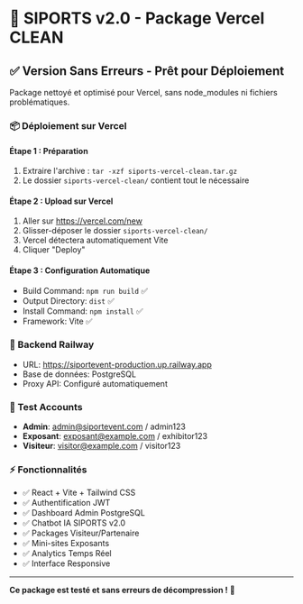 # 🚀 SIPORTS v2.0 - Package Vercel CLEAN

## ✅ Version Sans Erreurs - Prêt pour Déploiement

Package nettoyé et optimisé pour Vercel, sans node_modules ni fichiers problématiques.

### 📦 Déploiement sur Vercel

#### Étape 1 : Préparation
1. Extraire l'archive : `tar -xzf siports-vercel-clean.tar.gz`
2. Le dossier `siports-vercel-clean/` contient tout le nécessaire

#### Étape 2 : Upload sur Vercel
1. Aller sur https://vercel.com/new
2. Glisser-déposer le dossier `siports-vercel-clean/`
3. Vercel détectera automatiquement Vite
4. Cliquer "Deploy"

#### Étape 3 : Configuration Automatique
- Build Command: `npm run build` ✅
- Output Directory: `dist` ✅
- Install Command: `npm install` ✅
- Framework: Vite ✅

### 🔗 Backend Railway
- URL: https://siportevent-production.up.railway.app
- Base de données: PostgreSQL
- Proxy API: Configuré automatiquement

### 🧪 Test Accounts
- **Admin**: admin@siportevent.com / admin123
- **Exposant**: exposant@example.com / exhibitor123
- **Visiteur**: visitor@example.com / visitor123

### ⚡ Fonctionnalités
- ✅ React + Vite + Tailwind CSS
- ✅ Authentification JWT
- ✅ Dashboard Admin PostgreSQL
- ✅ Chatbot IA SIPORTS v2.0
- ✅ Packages Visiteur/Partenaire
- ✅ Mini-sites Exposants
- ✅ Analytics Temps Réel
- ✅ Interface Responsive

---

**Ce package est testé et sans erreurs de décompression !** 🎯